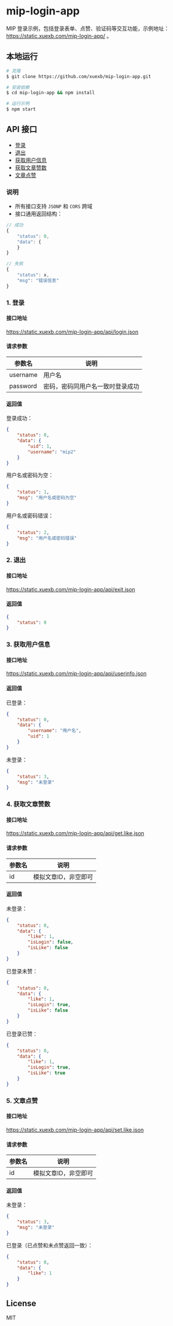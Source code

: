 # mip-login-app

MIP 登录示例，包括登录表单、点赞、验证码等交互功能，示例地址： <https://static.xuexb.com/mip-login-app/> 。

## 本地运行

```bash
# 克隆
$ git clone https://github.com/xuexb/mip-login-app.git

# 安装依赖
$ cd mip-login-app && npm install

# 运行示例
$ npm start
```

## API 接口

- [登录](#login)
- [退出](#like)
- [获取用户信息](#userinfo)
- [获取文章赞数](#getlike)
- [文章点赞](#setlike)

### 说明

- 所有接口支持 `JSONP` 和 `CORS` 跨域
- 接口通用返回结构：
```js
// 成功
{
    "status": 0,
    "data": {
    }
}

// 失败
{
    "status": x,
    "msg": "错误信息"
}
```

<a id="login"></a>
### 1. 登录

#### 接口地址

<https://static.xuexb.com/mip-login-app/api/login.json>

#### 请求参数

参数名 | 说明
--- | ---
username | 用户名
password | 密码，密码同用户名一致时登录成功

#### 返回值

登录成功：
```json
{
    "status": 0,
    "data": {
        "uid": 1,
        "username": "mip2"
    }
}
```

用户名或密码为空：
```json
{
    "status": 1,
    "msg": "用户名或密码为空"
}
```

用户名或密码错误：
```json
{
    "status": 2,
    "msg": "用户名或密码错误"
}
```

<a id="exit"></a>
### 2. 退出

#### 接口地址

<https://static.xuexb.com/mip-login-app/api/exit.json>

#### 返回值

```json
{
    "status": 0
}
```

<a id="userinfo"></a>
### 3. 获取用户信息

#### 接口地址

<https://static.xuexb.com/mip-login-app/api/userinfo.json>

#### 返回值

已登录：
```json
{
    "status": 0,
    "data": {
        "username": "用户名",
        "uid": 1
    }
}
```

未登录：
```json
{
    "status": 3,
    "msg": "未登录"
}
```

<a id="getlike"></a>
### 4. 获取文章赞数

#### 接口地址

<https://static.xuexb.com/mip-login-app/api/get.like.json>

#### 请求参数

参数名 | 说明
--- | ---
id | 模拟文章ID，非空即可

#### 返回值

未登录：
```json
{
    "status": 0,
    "data": {
        "like": 1,
        "isLogin": false,
        "isLike": false
    }
}
```

已登录未赞：
```json
{
    "status": 0,
    "data": {
        "like": 1,
        "isLogin": true,
        "isLike": false
    }
}
```

已登录已赞：
```json
{
    "status": 0,
    "data": {
        "like": 1,
        "isLogin": true,
        "isLike": true
    }
}
```

<a id="setlike"></a>
### 5. 文章点赞

#### 接口地址

<https://static.xuexb.com/mip-login-app/api/set.like.json>

#### 请求参数

参数名 | 说明
--- | ---
id | 模拟文章ID，非空即可

#### 返回值

未登录：
```json
{
    "status": 3,
    "msg": "未登录"
}
```

已登录（已点赞和未点赞返回一致）：
```json
{
    "status": 0,
    "data": {
        "like": 1
    }
}
```


## License

MIT